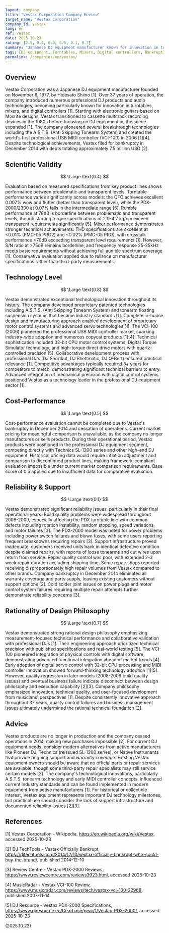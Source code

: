 ```yaml
---
layout: company
title: "Vestax Corporation Company Review"
target_name: "Vestax Corporation"
company_id: vestax
lang: en
ref: vestax
date: 2025-10-23
rating: [2.5, 0.4, 0.8, 0.5, 0.1, 0.7]
summary: "Japanese DJ equipment manufacturer known for innovation in turntables and controllers, filed for bankruptcy in 2014"
tags: [DJ equipment, Turntables, Mixers, Digital controllers, Bankrupt]
permalink: /companies/en/vestax/
---
```


## Overview

Vestax Corporation was a Japanese DJ equipment manufacturer founded on November 8, 1977, by Hidesato Shiino [1]. Over 37 years of operation, the company introduced numerous professional DJ products and audio technologies, becoming particularly known for innovation in turntables, mixers, and digital controllers [1]. Starting with electronic guitars based on Mosrite designs, Vestax transitioned to cassette multitrack recording devices in the 1980s before focusing on DJ equipment as the scene expanded [1]. The company pioneered several breakthrough technologies including the A.S.T.S. (Anti Skipping Tonearm System) and created the world's first professional USB MIDI controller (VCI-100) in 2006 [1][4]. Despite technological achievements, Vestax filed for bankruptcy in December 2014 with debts totaling approximately 7.5 million USD [2].

## Scientific Validity

$$ \Large \text{0.4} $$

Evaluation based on measured specifications from key product lines shows performance between problematic and transparent levels. Turntable performance varies significantly across models: the QFO achieves excellent 0.007% wow and flutter (better than transparent level), while the PDX-2000/2300 at 0.07% falls in the intermediate range [5]. Rumble performance at 78dB is borderline between problematic and transparent levels, though starting torque specifications of 2.0-4.7 kg/cm exceed transparent requirements significantly [5]. Mixer performance demonstrates stronger technical achievements: THD specifications are excellent at <0.01% (PMC-05 PRO2) and <0.02% (PMC-05 PRO), with crosstalk performance >70dB exceeding transparent level requirements [1]. However, S/N ratio at >75dB remains borderline, and frequency response 25-25kHz meets basic requirements without achieving full audible spectrum coverage [1]. Conservative evaluation applied due to reliance on manufacturer specifications rather than third-party measurements.

## Technology Level

$$ \Large \text{0.8} $$

Vestax demonstrated exceptional technological innovation throughout its history. The company developed proprietary patented technologies including A.S.T.S. (Anti Skipping Tonearm System) and tonearm floating suspension systems that became industry standards [1]. Complete in-house design and manufacturing approach enabled development of proprietary motor control systems and advanced servo technologies [1]. The VCI-100 (2006) pioneered the professional USB MIDI controller market, sparking industry-wide adoption and numerous copycat products [1][4]. Technical sophistication included 32-bit CPU motor control systems, Digital Torque Simulator technology, and high-torque direct drive motors with quartz-controlled precision [5]. Collaborative development process with professional DJs (DJ Shortkut, DJ Rhettmatic, DJ Q-Bert) ensured practical relevance [1]. Competitive advantages typically required 3+ years for competitors to match, demonstrating significant technical barriers to entry. Advanced integration of mechanical precision with digital control systems positioned Vestax as a technology leader in the professional DJ equipment sector [1].

## Cost-Performance

$$ \Large \text{0.5} $$

Cost-performance evaluation cannot be completed due to Vestax's bankruptcy in December 2014 and cessation of operations. Current market pricing for meaningful comparison is unavailable, as the company no longer manufactures or sells products. During their operational period, Vestax products were positioned in the professional DJ equipment segment, competing directly with Technics SL-1200 series and other high-end DJ equipment. Historical pricing data would require inflation adjustment and comparison to discontinued product lines, making framework-compliant evaluation impossible under current market comparison requirements. Base score of 0.5 applied due to insufficient data for comparative evaluation.

## Reliability & Support

$$ \Large \text{0.1} $$

Vestax demonstrated significant reliability issues, particularly in their final operational years. Build quality problems were widespread throughout 2008-2009, especially affecting the PDX turntable line with common defects including rotation instability, random stopping, speed variations, and motor failures [3]. The PDX-2000 model was noted for power problems including power switch failures and blown fuses, with some users reporting frequent breakdowns requiring repairs [3]. Support infrastructure proved inadequate: customers received units back in identical defective condition despite claimed repairs, with reports of loose tonearms and cut wires upon return from service. Repair quality control was poor, with extended 2-3 week repair duration excluding shipping time. Some repair shops reported receiving disproportionately high repair volumes from Vestax compared to other brands. Company bankruptcy in December 2014 eliminated all warranty coverage and parts supply, leaving existing customers without support options [2]. Cold solder joint issues on power plugs and motor control system failures requiring multiple repair attempts further demonstrate reliability concerns [3].

## Rationality of Design Philosophy

$$ \Large \text{0.7} $$

Vestax demonstrated strong rational design philosophy emphasizing measurement-focused technical performance and collaborative validation with professional DJs [1]. Their engineering approach prioritized technical precision with published specifications and real-world testing [5]. The VCI-100 pioneered integration of physical controls with digital software, demonstrating advanced functional integration ahead of market trends [4]. Early adoption of digital servo control with 32-bit CPU processing and MIDI controller innovation showed forward-thinking technology adoption [1][5]. However, quality regression in later models (2008-2009 build quality issues) and eventual business failure indicate disconnect between design philosophy and execution capability [2][3]. Company philosophy emphasized innovation, technical quality, and user-focused development from musicians' perspectives [1]. Despite consistently innovative approach throughout 37 years, quality control failures and business management issues ultimately undermined the rational technical foundation [2].

## Advice

Vestax products are no longer in production and the company ceased operations in 2014, making new purchases impossible [2]. For current DJ equipment needs, consider modern alternatives from active manufacturers like Pioneer DJ, Technics (reissued SL-1200 series), or Native Instruments that provide ongoing support and warranty coverage. Existing Vestax equipment owners should be aware that no official parts or repair services are available, though some third-party repair specialists may still service certain models [2]. The company's technological innovations, particularly A.S.T.S. tonearm technology and early MIDI controller concepts, influenced current industry standards and can be found implemented in modern equipment from active manufacturers [1]. For historical or collectible interest, Vestax equipment represents important DJ technology milestones, but practical use should consider the lack of support infrastructure and documented reliability issues [2][3].

## References

[1] Vestax Corporation - Wikipedia, https://en.wikipedia.org/wiki/Vestax, accessed 2025-10-23

[2] DJ TechTools - Vestax Officially Bankrupt, https://djtechtools.com/2014/12/10/vextax-officially-bankrupt-who-could-buy-the-brand/, published 2014-12-10

[3] Review Centre - Vestax PDX-2000 Reviews, https://www.reviewcentre.com/reviews3923.html, accessed 2025-10-23

[4] MusicRadar - Vestax VCI-100 Review, https://www.musicradar.com/reviews/tech/vestax-vci-100-22968, published 2007-11-14

[5] DJ Resource - Vestax PDX-2000 Specifications, https://www.djresource.eu/Gearbase/gear/1/Vestax-PDX-2000/, accessed 2025-10-23

(2025.10.23)